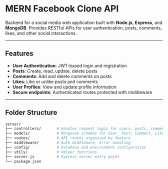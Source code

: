 # MERN Facebook Clone API

Backend for a social media web application built with **Node.js**, **Express**, and **MongoDB**. Provides RESTful APIs for user authentication, posts, comments, likes, and other social interactions.

---

## Features
- **User Authentication**: JWT-based login and registration  
- **Posts**: Create, read, update, delete posts  
- **Comments**: Add and delete comments on posts  
- **Likes**: Like or unlike posts and comments  
- **User Profiles**: View and update profile information  
- **Secure endpoints**: Authenticated routes protected with middleware  

---

## Folder Structure
```bash
server/
├── controllers/       # Handles request logic for users, posts, comments, likes
├── models/            # Mongoose schemas for User, Post, Comment, Like
├── routes/            # API routes organized by feature
├── middleware/        # Auth middleware, error handling
├── config/            # Database and environment configuration
├── utils/             # Helper functions
├── server.js          # Express server entry point
└── package.json
